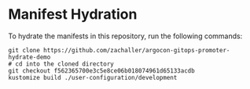 # Manifest Hydration

To hydrate the manifests in this repository, run the following commands:

```shell
git clone https://github.com/zachaller/argocon-gitops-promoter-hydrate-demo
# cd into the cloned directory
git checkout f562365700e3c5e8ce06b018074961d65133acdb
kustomize build ./user-configuration/development
```
